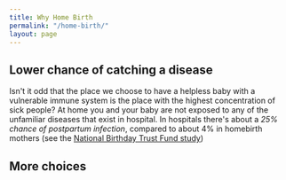 ```yaml
---
title: Why Home Birth
permalink: "/home-birth/"
layout: page
---
```


## Lower chance of catching a disease

Isn't it odd that the place we choose to have a helpless baby with a vulnerable immune system is the place with the highest concentration of sick people? At home you and your baby are not exposed to any of the unfamiliar diseases that exist in hospital. In hospitals there's about a  _25% chance of postpartum infection_, compared to about 4% in homebirth mothers (see the [National Birthday Trust Fund study](http://www.homebirth.org.uk/homebirth2.htm))

## More choices 


## 
